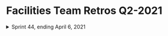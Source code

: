 # Facilities Team Retros Q2-2021

<details>
<summary> Sprint 44, ending April 6, 2021 </summary>

![Sprint 44 Retro board](https://github.com/department-of-veterans-affairs/va.gov-team/blob/master/teams/vsa/teams/facility-locator/images/retro%20sprint%2044.png)

